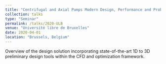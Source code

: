 ```yaml
---
title: "Centrifugal and Axial Pumps Modern Design, Performance and Problem Solving"
collection: talks
type: "Seminar"
permalink: /talks/2020-ULB
venue: "Université libre de Bruxelles"
date: 2020-04-01
location: "Brussels, Belgium"
---
```


Overview of the design solution incorporating state-of-the-art 1D to 3D preliminary design tools within the CFD and optimization framework.

